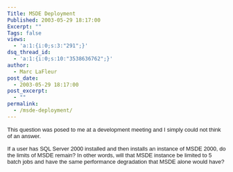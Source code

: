 ```yaml
---
Title: MSDE Deployment
Published: 2003-05-29 18:17:00
Excerpt: ""
Tags: false
views:
  - 'a:1:{i:0;s:3:"291";}'
dsq_thread_id:
  - 'a:1:{i:0;s:10:"3538636762";}'
author:
  - Marc LaFleur
post_date:
  - 2003-05-29 18:17:00
post_excerpt:
  - ""
permalink:
  - /msde-deployment/
---
```

<p><span class=171010720-29052003><font face=Arial size=2>This question was 
posed to me at a development meeting and I simply could not think of an answer. 
</font></span></p>
<p><span class=171010720-29052003><font face=Arial size=2>If a user has SQL 
Server 2000 installed and then installs an instance of MSDE 2000, do the limits 
of MSDE remain? </font></span><span class=171010720-29052003><font face=Arial 
size=2>In other words, will that MSDE instance be limited to 5 batch jobs and 
have the same performance degradation that MSDE alone would 
have?</font></span></p>
<p><span class=171010720-29052003><font face=Arial 
size=2></font></span>&nbsp;</p>